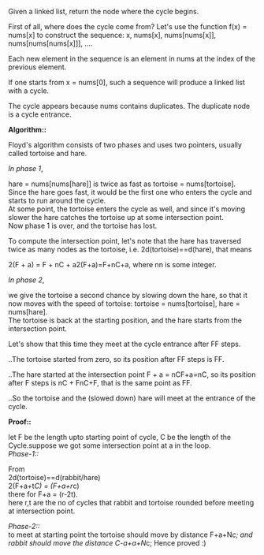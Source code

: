 Given a linked list, return the node where the cycle begins.<br />

First of all, where does the cycle come from? Let's use the function f(x) = nums[x] to construct the sequence: x, nums[x], nums[nums[x]], nums[nums[nums[x]]], ....<br />

Each new element in the sequence is an element in nums at the index of the previous element.<br />

If one starts from x = nums[0], such a sequence will produce a linked list with a cycle.<br />

The cycle appears because nums contains duplicates. The duplicate node is a cycle entrance.<br />

**Algorithm::**<br />

Floyd's algorithm consists of two phases and uses two pointers, usually called tortoise and hare.<br />

*In phase 1*,<br />

hare = nums[nums[hare]] is twice as fast as tortoise = nums[tortoise].<br /> 
Since the hare goes fast, it would be the first one who enters the cycle and starts to run around the cycle.<br /> 
At some point, the tortoise enters the cycle as well, and since it's moving slower the hare catches the tortoise up at some intersection point.<br /> 
Now phase 1 is over, and the tortoise has lost.<br />

To compute the intersection point, let's note that the hare has traversed twice as many nodes as the tortoise, i.e. 2d(tortoise)==d(hare), that means<br />

2(F + a) = F + nC + a2(F+a)=F+nC+a, where nn is some integer.<br />

*In phase 2*,<br />

we give the tortoise a second chance by slowing down the hare, so that it now moves with the speed of tortoise: tortoise = nums[tortoise], hare = nums[hare].<br /> 
The tortoise is back at the starting position, and the hare starts from the intersection point.<br />

Let's show that this time they meet at the cycle entrance after FF steps.<br />

..The tortoise started from zero, so its position after FF steps is FF.<br />

..The hare started at the intersection point F + a = nCF+a=nC, so its position after F steps is nC + FnC+F, that is the same point as FF.<br />

..So the tortoise and the (slowed down) hare will meet at the entrance of the cycle.<br />

**Proof::**<br />

let F be the length upto starting point of cycle, C be the length of the Cycle.suppose we got some intersection point at a in the loop.<br />
*Phase-1::*<br />

From<br />
2d(tortoise)==d(rabbit/hare)<br />
2(F+a+t*C) = (F+a+r*c)<br />
there for F+a = (r-2t).<br />
here r,t are the no of cycles that rabbit and tortoise rounded before meeting at intersection point.<br />

*Phase-2::*<br />
to meet at starting point the tortoise should move by distance F+a+N*c; and rabbit should move the distance C-a+a+N*c; Hence proved :) <br />